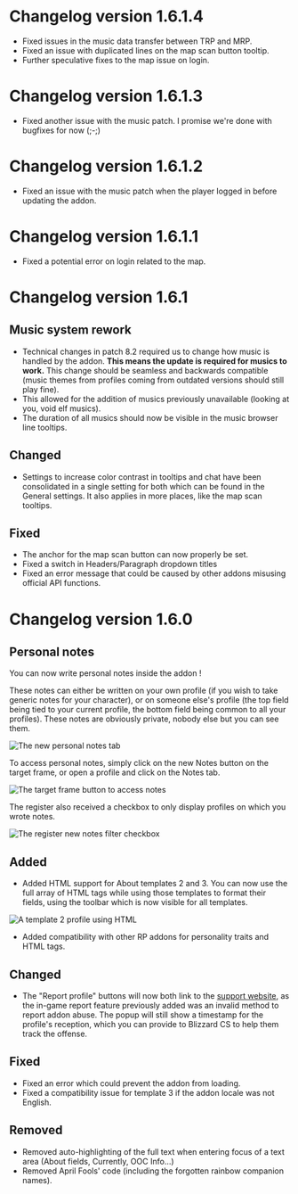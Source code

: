 # Changelog version 1.6.1.4

- Fixed issues in the music data transfer between TRP and MRP.
- Fixed an issue with duplicated lines on the map scan button tooltip.
- Further speculative fixes to the map issue on login.

# Changelog version 1.6.1.3

- Fixed another issue with the music patch. I promise we're done with bugfixes for now (;-;)

# Changelog version 1.6.1.2

- Fixed an issue with the music patch when the player logged in before updating the addon.

# Changelog version 1.6.1.1

- Fixed a potential error on login related to the map.

# Changelog version 1.6.1

## Music system rework

- Technical changes in patch 8.2 required us to change how music is handled by the addon. **This means the update is required for musics to work.** This change should be seamless and backwards compatible (music themes from profiles coming from outdated versions should still play fine).
- This allowed for the addition of musics previously unavailable (looking at you, void elf musics).
- The duration of all musics should now be visible in the music browser line tooltips.

## Changed

- Settings to increase color contrast in tooltips and chat have been consolidated in a single setting for both which can be found in the General settings. It also applies in more places, like the map scan tooltips.

## Fixed

- The anchor for the map scan button can now properly be set.
- Fixed a switch in Headers/Paragraph dropdown titles
- Fixed an error message that could be caused by other addons misusing official API functions.

# Changelog version 1.6.0

## Personal notes

You can now write personal notes inside the addon !

These notes can either be written on your own profile (if you wish to take generic notes for your character), or on someone else's profile (the top field being tied to your current profile, the bottom field being common to all your profiles). These notes are obviously private, nobody else but you can see them.

![The new personal notes tab](https://i.imgur.com/Q2cW18F.jpg)

To access personal notes, simply click on the new Notes button on the target frame, or open a profile and click on the Notes tab.

![The target frame button to access notes](https://i.imgur.com/POCSb9V.jpg)

The register also received a checkbox to only display profiles on which you wrote notes.

![The register new notes filter checkbox](https://i.imgur.com/USuXjiS.jpg)

## Added

- Added HTML support for About templates 2 and 3. You can now use the full array of HTML tags while using those templates to format their fields, using the toolbar which is now visible for all templates.

![A template 2 profile using HTML](https://i.imgur.com/cfyZXGo.jpg)

- Added compatibility with other RP addons for personality traits and HTML tags.

## Changed

- The "Report profile" buttons will now both link to the [support website](https://battle.net/support/help/product/wow/197/1501/solution), as the in-game report feature previously added was an invalid method to report addon abuse. The popup will still show a timestamp for the profile's reception, which you can provide to Blizzard CS to help them track the offense.

## Fixed

- Fixed an error which could prevent the addon from loading.
- Fixed a compatibility issue for template 3 if the addon locale was not English.

## Removed

- Removed auto-highlighting of the full text when entering focus of a text area (About fields, Currently, OOC Info...)
- Removed April Fools' code (including the forgotten rainbow companion names).
